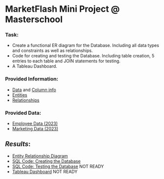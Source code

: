 # MarketFlash Mini Project @ Masterschool

### **Task**:
- Create a functional ER diagram for the Database. Including all data types and constraints as well as relationships.  
- Code for creating and testing the Database. Including table creation, 5 entries to each table and JOIN statements for testing.  
- A Tableau Dashboard.  

### Provided Information:  
- [Data](https://github.com/armandaslid/marketflash_mini_project/blob/main/MarketFlash_Data_01.png) and [Column info](https://github.com/armandaslid/marketflash_mini_project/blob/main/MarketFlash_Data_02.png)
- [Entities](https://github.com/armandaslid/marketflash_mini_project/blob/main/MarketFlash_Entities.png)
- [Relationships](https://github.com/armandaslid/marketflash_mini_project/blob/main/MarketFlash_Relationships.png)

### Provided Data:
- [Employee Data (2023)](https://github.com/armandaslid/marketflash_mini_project/blob/main/MarketFlash_employee_data_2023.csv)
- [Marketing Data (2023)](https://github.com/armandaslid/marketflash_mini_project/blob/main/MarketFlash_marketing_data_2023.csv)

## *Results*:
- [Entity Relationship Diagram](https://github.com/armandaslid/marketflash_mini_project/blob/main/MarketFlash_ERD_ALidzius.pdf)
- [SQL Code: Creating the Database](https://github.com/armandaslid/marketflash_mini_project/blob/main/MarketFlash_sql_db_creation.sql)
- [SQL Code: Testing the Database]() NOT READY
- [Tableau Dashboard]() NOT READY
